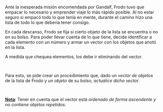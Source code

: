<p><span style="font-size: 11pt;color: #000000;background-color: transparent;vertical-align: baseline;"></span>Ante la inesperada misión encomendada por Gandalf, Frodo tuvo que empacar lo necesario y emprender viaje lo más rápido posible. Al no estar seguro si empacó todo lo que tenía en mente, durante el camino hizo una lista de todo lo que debería tener consigo. </p><p>En cada descanso, Frodo se fija si cierto objeto de la lista se encuentra o no en su bolso. Para poder llevar cuenta de lo que tiene, decide identificar a cada elemento con un número y armar un vector con los objetos que anotó en la lista.</p><p>A medida que chequea elementos, los debe ir eliminando del vector.</p><p>​</p><p>Para esto, se pide crear un procedimiento que, dado un <i>vector de objetos</i> de la lista de Frodo y <i>un objeto</i> de su bolso, <i>actualice dicho vector</i>.</p><p><br/></p><p><b><u>Nota</u></b>: Tener en cuenta que el vector está <i>ordenado de forma ascendente y no contiene objetos repetidos</i>.​</p><p></p><p></p><p></p>